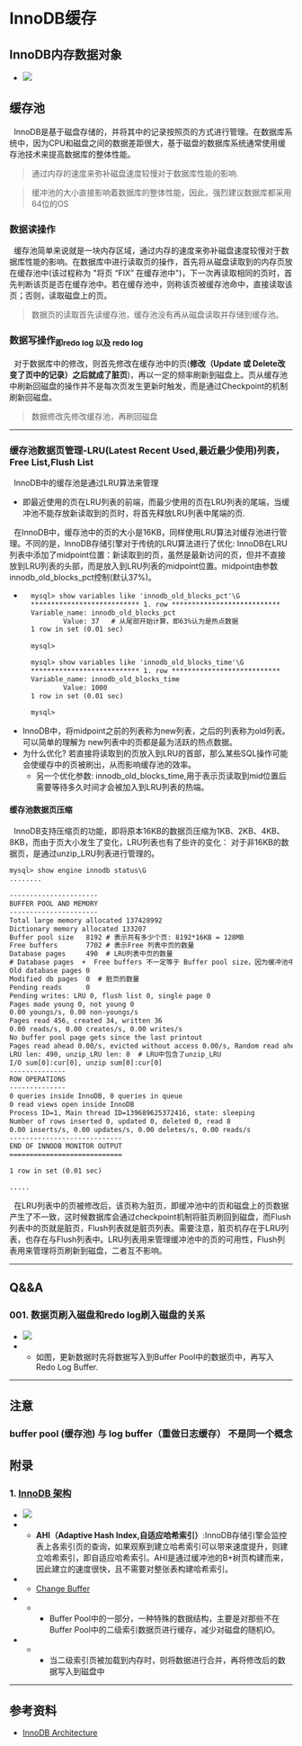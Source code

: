 # InnoDB缓存
## InnoDB内存数据对象
- <img src="./pics/innode-mem-buffer-001.png"/>
  
## 缓存池
&nbsp;&nbsp;InnoDB是基于磁盘存储的，并将其中的记录按照页的方式进行管理。在数据库系统中，因为CPU和磁盘之间的数据差距很大，基于磁盘的数据库系统通常使用缓存池技术来提高数据库的整体性能。
> 通过内存的速度来弥补磁盘速度较慢对于数据库性能的影响.

> 缓冲池的大小直接影响着数据库的整体性能，因此，强烈建议数据库都采用64位的OS

### 数据读操作
&nbsp;&nbsp;缓存池简单来说就是一块内存区域，通过内存的速度来弥补磁盘速度较慢对于数据库性能的影响。在数据库中进行读取页的操作，首先将从磁盘读取到的内存页放在缓存池中(该过程称为 "将页 “FIX” 在缓存池中")，下一次再读取相同的页时，首先判断该页是否在缓存池中。若在缓存池中，则称该页被缓存池命中，直接读取该页；否则，读取磁盘上的页。
> 数据页的读取首先读缓存池，缓存池没有再从磁盘读取并存储到缓存池。

### 数据写操作<sub>即redo log 以及 redo log</sub>
&nbsp;&nbsp;对于数据库中的修改，则首先修改在缓存池中的页(**修改（Update 或 Delete改变了页中的记录）之后就成了脏页**)，再以一定的频率刷新到磁盘上。页从缓存池中刷新回磁盘的操作并不是每次页发生更新时触发，而是通过Checkpoint的机制刷新回磁盘。
> 数据修改先修改缓存池，再刷回磁盘

---
### 缓存池数据页管理-LRU(Latest Recent Used,最近最少使用)列表，Free List,Flush List
&nbsp;&nbsp;InnoDB中的缓存池是通过LRU算法来管理
+ 即最近使用的页在LRU列表的前端，而最少使用的页在LRU列表的尾端，当缓冲池不能存放新读取到的页时，将首先释放LRU列表中尾端的页.

&nbsp;&nbsp;在InnoDB中，缓存池中的页的大小是16KB，同样使用LRU算法对缓存池进行管理。不同的是，InnoDB存储引擎对于传统的LRU算法进行了优化: InnoDB在LRU列表中添加了midpoint位置：新读取到的页，虽然是最新访问的页，但并不直接放到LRU列表的头部，而是放入到LRU列表的midpoint位置。midpoint由参数innodb_old_blocks_pct控制(默认37%)。
+ ```txt
    mysql> show variables like 'innodb_old_blocks_pct'\G
    *************************** 1. row ***************************
    Variable_name: innodb_old_blocks_pct
            Value: 37   # 从尾部开始计算，即63%认为是热点数据
    1 row in set (0.01 sec)
    
    mysql> 

    mysql> show variables like 'innodb_old_blocks_time'\G
    *************************** 1. row ***************************
    Variable_name: innodb_old_blocks_time
            Value: 1000
    1 row in set (0.01 sec)
    
    mysql>
  ```
+ InnoDB中，将midpoint之前的列表称为new列表，之后的列表称为old列表。可以简单的理解为 new列表中的页都是最为活跃的热点数据。
+ 为什么优化? 若直接将读取到的页放入到LRU的首部，那么某些SQL操作可能会使缓存中的页被刷出，从而影响缓存池的效率。
  - 另一个优化参数: innodb_old_blocks_time,用于表示页读取到mid位置后需要等待多久时间才会被加入到LRU列表的热端。

#### 缓存池数据页压缩
&nbsp;&nbsp;InnoDB支持压缩页的功能，即将原本16KB的数据页压缩为1KB、2KB、4KB、8KB，而由于页大小发生了变化，LRU列表也有了些许的变化： 对于非16KB的数据页，是通过unzip_LRU列表进行管理的。
```txt
mysql> show engine innodb status\G
........

----------------------
BUFFER POOL AND MEMORY
----------------------
Total large memory allocated 137428992
Dictionary memory allocated 133207
Buffer pool size   8192 # 表示共有多少个页: 8192*16KB = 128MB
Free buffers       7702 # 表示Free 列表中页的数量
Database pages     490  # LRU列表中页的数量
# Database pages  +  Free buffers 不一定等于 Buffer pool size，因为缓冲池中还包含自适应哈希索引，lock信息，insert Buffer等页,不需要LRU算法维护，因此不存在LRU列表中
Old database pages 0
Modified db pages  0  # 脏页的数量
Pending reads      0
Pending writes: LRU 0, flush list 0, single page 0
Pages made young 0, not young 0
0.00 youngs/s, 0.00 non-youngs/s
Pages read 456, created 34, written 36
0.00 reads/s, 0.00 creates/s, 0.00 writes/s
No buffer pool page gets since the last printout
Pages read ahead 0.00/s, evicted without access 0.00/s, Random read ahead 0.00/s
LRU len: 490, unzip_LRU len: 0  # LRU中包含了unzip_LRU
I/O sum[0]:cur[0], unzip sum[0]:cur[0]
--------------
ROW OPERATIONS
--------------
0 queries inside InnoDB, 0 queries in queue
0 read views open inside InnoDB
Process ID=1, Main thread ID=139689625372416, state: sleeping
Number of rows inserted 0, updated 0, deleted 0, read 8
0.00 inserts/s, 0.00 updates/s, 0.00 deletes/s, 0.00 reads/s
----------------------------
END OF INNODB MONITOR OUTPUT
============================

1 row in set (0.01 sec)

.....
```

&nbsp;&nbsp;在LRU列表中的页被修改后，该页称为脏页，即缓冲池中的页和磁盘上的页数据产生了不一致，这时候数据库会通过checkpoint机制将脏页刷回到磁盘，而Flush 列表中的页就是脏页，Flush列表就是脏页列表。需要注意，脏页机存在于LRU列表，也存在与Flush列表中。LRU列表用来管理缓冲池中的页的可用性，Flush列表用来管理将页刷新到磁盘，二者互不影响。

---
## Q&&A
### 001. 数据页刷入磁盘和redo log刷入磁盘的关系
- <img src="./pics/ac5a7c1d1d0e4f76b30ef73342e66b6c.png"/>
- 
  + 如图，更新数据时先将数据写入到Buffer Pool中的数据页中，再写入Redo Log Buffer.


---
## 注意
### buffer pool (缓存池) 与 log buffer（重做日志缓存） 不是同一个概念


## 附录
### 1. [InnoDB 架构](https://dev.mysql.com/doc/refman/8.0/en/innodb-architecture.html)
- <img src="./pics/innodb-architecture.png"/>
- + **AHI（Adaptive Hash Index,自适应哈希索引）**:InnoDB存储引擎会监控表上各索引页的查询，如果观察到建立哈希索引可以带来速度提升，则建立哈希索引，即自适应哈希索引。AHI是通过缓冲池的B+树页构建而来，因此建立的速度很快，且不需要对整张表构建哈希索引。
- + [Change Buffer](https://dev.mysql.com/doc/refman/8.0/en/innodb-change-buffer.html)
- + - Buffer Pool中的一部分，一种特殊的数据结构，主要是对那些不在Buffer Pool中的二级索引数据页进行缓存，减少对磁盘的随机IO。
- + - 当二级索引页被加载到内存时，则将数据进行合并，再将修改后的数据写入到磁盘中

---
## 参考资料
- [InnoDB Architecture](https://dev.mysql.com/doc/refman/8.0/en/innodb-architecture.html)